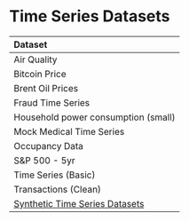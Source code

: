 # Time Series Datasets

| Dataset |
| :---    |
| Air Quality |
| Bitcoin Price |
| Brent Oil Prices |
| Fraud Time Series |
| Household power consumption (small) |
| Mock Medical Time Series |
| Occupancy Data |
| S&P 500 - 5yr |
| Time Series (Basic) |
| Transactions (Clean) |
| [Synthetic Time Series Datasets](./synthetic) |
